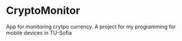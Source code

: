 # CryptoMonitor
App for monitoring crytpo currency. A project for my programming for mobile devices in TU-Sofia
